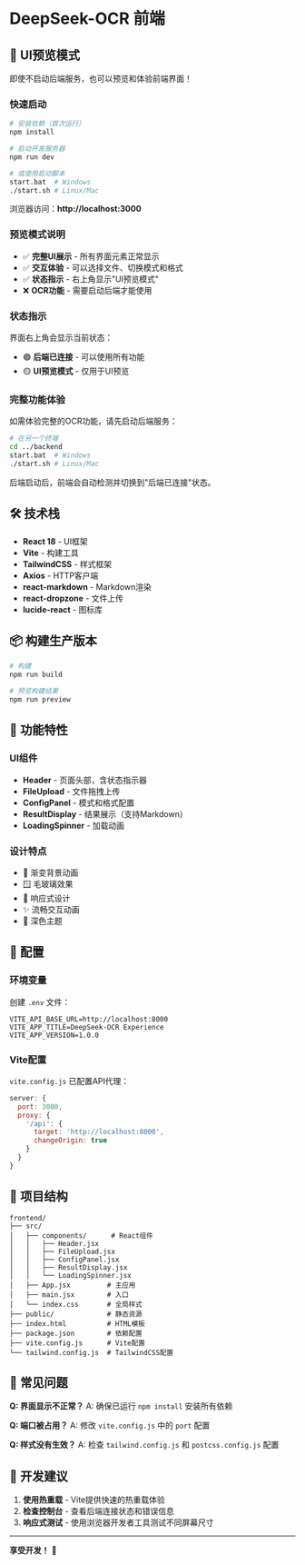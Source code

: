 # DeepSeek-OCR 前端

## 🎨 UI预览模式

即使不启动后端服务，也可以预览和体验前端界面！

### 快速启动

```bash
# 安装依赖（首次运行）
npm install

# 启动开发服务器
npm run dev

# 或使用启动脚本
start.bat  # Windows
./start.sh # Linux/Mac
```

浏览器访问：**http://localhost:3000**

### 预览模式说明

- ✅ **完整UI展示** - 所有界面元素正常显示
- ✅ **交互体验** - 可以选择文件、切换模式和格式
- ✅ **状态指示** - 右上角显示"UI预览模式"
- ❌ **OCR功能** - 需要启动后端才能使用

### 状态指示

界面右上角会显示当前状态：
- 🟢 **后端已连接** - 可以使用所有功能
- 🟡 **UI预览模式** - 仅用于UI预览

### 完整功能体验

如需体验完整的OCR功能，请先启动后端服务：

```bash
# 在另一个终端
cd ../backend
start.bat  # Windows
./start.sh # Linux/Mac
```

后端启动后，前端会自动检测并切换到"后端已连接"状态。

## 🛠️ 技术栈

- **React 18** - UI框架
- **Vite** - 构建工具
- **TailwindCSS** - 样式框架
- **Axios** - HTTP客户端
- **react-markdown** - Markdown渲染
- **react-dropzone** - 文件上传
- **lucide-react** - 图标库

## 📦 构建生产版本

```bash
# 构建
npm run build

# 预览构建结果
npm run preview
```

## 🎯 功能特性

### UI组件
- **Header** - 页面头部，含状态指示器
- **FileUpload** - 文件拖拽上传
- **ConfigPanel** - 模式和格式配置
- **ResultDisplay** - 结果展示（支持Markdown）
- **LoadingSpinner** - 加载动画

### 设计特点
- 🎨 渐变背景动画
- 🪟 毛玻璃效果
- 📱 响应式设计
- ✨ 流畅交互动画
- 🌙 深色主题

## 🔧 配置

### 环境变量

创建 `.env` 文件：

```env
VITE_API_BASE_URL=http://localhost:8000
VITE_APP_TITLE=DeepSeek-OCR Experience
VITE_APP_VERSION=1.0.0
```

### Vite配置

`vite.config.js` 已配置API代理：

```js
server: {
  port: 3000,
  proxy: {
    '/api': {
      target: 'http://localhost:8000',
      changeOrigin: true
    }
  }
}
```

## 📖 项目结构

```
frontend/
├── src/
│   ├── components/      # React组件
│   │   ├── Header.jsx
│   │   ├── FileUpload.jsx
│   │   ├── ConfigPanel.jsx
│   │   ├── ResultDisplay.jsx
│   │   └── LoadingSpinner.jsx
│   ├── App.jsx         # 主应用
│   ├── main.jsx        # 入口
│   └── index.css       # 全局样式
├── public/             # 静态资源
├── index.html          # HTML模板
├── package.json        # 依赖配置
├── vite.config.js      # Vite配置
└── tailwind.config.js  # TailwindCSS配置
```

## 🐛 常见问题

**Q: 界面显示不正常？**
A: 确保已运行 `npm install` 安装所有依赖

**Q: 端口被占用？**
A: 修改 `vite.config.js` 中的 `port` 配置

**Q: 样式没有生效？**
A: 检查 `tailwind.config.js` 和 `postcss.config.js` 配置

## 📝 开发建议

1. **使用热重载** - Vite提供快速的热重载体验
2. **检查控制台** - 查看后端连接状态和错误信息
3. **响应式测试** - 使用浏览器开发者工具测试不同屏幕尺寸

---

**享受开发！** 🚀
